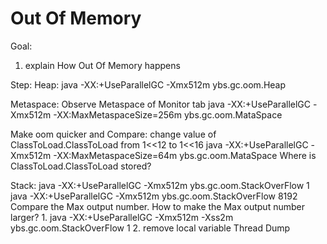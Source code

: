 Out Of Memory
==
Goal:
1. explain How Out Of Memory happens


Step:
Heap:
java -XX:+UseParallelGC -Xmx512m ybs.gc.oom.Heap


Metaspace:
Observe Metaspace of Monitor tab
java -XX:+UseParallelGC -Xmx512m -XX:MaxMetaspaceSize=256m ybs.gc.oom.MataSpace

Make oom quicker and Compare:
change value of ClassToLoad.ClassToLoad from 1<<12 to 1<<16
java -XX:+UseParallelGC -Xmx512m -XX:MaxMetaspaceSize=64m ybs.gc.oom.MataSpace
Where  is ClassToLoad.ClassToLoad stored?

Stack:
java -XX:+UseParallelGC -Xmx512m ybs.gc.oom.StackOverFlow 1
java -XX:+UseParallelGC -Xmx512m ybs.gc.oom.StackOverFlow 8192
Compare the Max output number.
How to make the Max output number larger?
	1. java -XX:+UseParallelGC -Xmx512m -Xss2m ybs.gc.oom.StackOverFlow 1
	2. remove local variable
Thread Dump